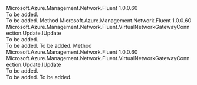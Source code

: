 <Type Name="IWithBgp" FullName="Microsoft.Azure.Management.Network.Fluent.VirtualNetworkGatewayConnection.Update.IWithBgp">
  <TypeSignature Language="C#" Value="public interface IWithBgp" />
  <TypeSignature Language="ILAsm" Value=".class public interface auto ansi abstract IWithBgp" />
  <TypeSignature Language="DocId" Value="T:Microsoft.Azure.Management.Network.Fluent.VirtualNetworkGatewayConnection.Update.IWithBgp" />
  <TypeSignature Language="VB.NET" Value="Public Interface IWithBgp" />
  <TypeSignature Language="F#" Value="type IWithBgp = interface" />
  <AssemblyInfo>
    <AssemblyName>Microsoft.Azure.Management.Network.Fluent</AssemblyName>
    <AssemblyVersion>1.0.0.60</AssemblyVersion>
  </AssemblyInfo>
  <Interfaces />
  <Docs>
    <summary>To be added.</summary>
    <remarks>To be added.</remarks>
  </Docs>
  <Members>
    <Member MemberName="WithBgp">
      <MemberSignature Language="C#" Value="public Microsoft.Azure.Management.Network.Fluent.VirtualNetworkGatewayConnection.Update.IUpdate WithBgp ();" />
      <MemberSignature Language="ILAsm" Value=".method public hidebysig newslot virtual instance class Microsoft.Azure.Management.Network.Fluent.VirtualNetworkGatewayConnection.Update.IUpdate WithBgp() cil managed" />
      <MemberSignature Language="DocId" Value="M:Microsoft.Azure.Management.Network.Fluent.VirtualNetworkGatewayConnection.Update.IWithBgp.WithBgp" />
      <MemberSignature Language="VB.NET" Value="Public Function WithBgp () As IUpdate" />
      <MemberSignature Language="F#" Value="abstract member WithBgp : unit -&gt; Microsoft.Azure.Management.Network.Fluent.VirtualNetworkGatewayConnection.Update.IUpdate" Usage="iWithBgp.WithBgp " />
      <MemberType>Method</MemberType>
      <AssemblyInfo>
        <AssemblyName>Microsoft.Azure.Management.Network.Fluent</AssemblyName>
        <AssemblyVersion>1.0.0.60</AssemblyVersion>
      </AssemblyInfo>
      <ReturnValue>
        <ReturnType>Microsoft.Azure.Management.Network.Fluent.VirtualNetworkGatewayConnection.Update.IUpdate</ReturnType>
      </ReturnValue>
      <Parameters />
      <Docs>
        <summary>To be added.</summary>
        <returns>To be added.</returns>
        <remarks>To be added.</remarks>
      </Docs>
    </Member>
    <Member MemberName="WithoutBgp">
      <MemberSignature Language="C#" Value="public Microsoft.Azure.Management.Network.Fluent.VirtualNetworkGatewayConnection.Update.IUpdate WithoutBgp ();" />
      <MemberSignature Language="ILAsm" Value=".method public hidebysig newslot virtual instance class Microsoft.Azure.Management.Network.Fluent.VirtualNetworkGatewayConnection.Update.IUpdate WithoutBgp() cil managed" />
      <MemberSignature Language="DocId" Value="M:Microsoft.Azure.Management.Network.Fluent.VirtualNetworkGatewayConnection.Update.IWithBgp.WithoutBgp" />
      <MemberSignature Language="VB.NET" Value="Public Function WithoutBgp () As IUpdate" />
      <MemberSignature Language="F#" Value="abstract member WithoutBgp : unit -&gt; Microsoft.Azure.Management.Network.Fluent.VirtualNetworkGatewayConnection.Update.IUpdate" Usage="iWithBgp.WithoutBgp " />
      <MemberType>Method</MemberType>
      <AssemblyInfo>
        <AssemblyName>Microsoft.Azure.Management.Network.Fluent</AssemblyName>
        <AssemblyVersion>1.0.0.60</AssemblyVersion>
      </AssemblyInfo>
      <ReturnValue>
        <ReturnType>Microsoft.Azure.Management.Network.Fluent.VirtualNetworkGatewayConnection.Update.IUpdate</ReturnType>
      </ReturnValue>
      <Parameters />
      <Docs>
        <summary>To be added.</summary>
        <returns>To be added.</returns>
        <remarks>To be added.</remarks>
      </Docs>
    </Member>
  </Members>
</Type>